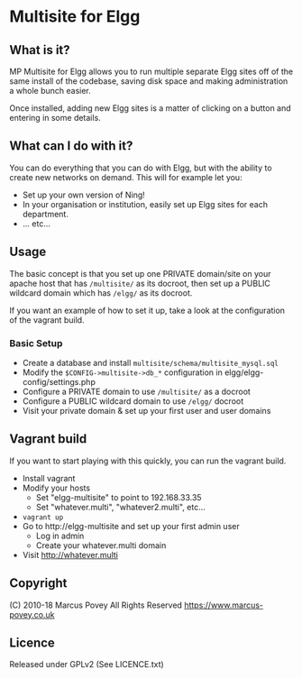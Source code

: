 # Multisite for Elgg

## What is it?

MP Multisite for Elgg allows you to run multiple separate Elgg 
sites off of the same install of the codebase, saving disk 
space and making administration a whole bunch easier.

Once installed, adding new Elgg sites is a matter of clicking 
on a button and entering in some details.

## What can I do with it?

You can do everything that you can do with Elgg, but with the 
ability to create new networks on demand. This will for example 
let you:

* Set up your own version of Ning!
* In your organisation or institution, easily set up Elgg 
  sites for each department.
* ... etc...


## Usage

The basic concept is that you set up one PRIVATE domain/site on your apache host
that has ```/multisite/``` as its docroot, then set up a PUBLIC wildcard domain which has ```/elgg/```
as its docroot.

If you want an example of how to set it up, take a look at the configuration of the vagrant build.

### Basic Setup

* Create a database and install ```multisite/schema/multisite_mysql.sql```
* Modify the ```$CONFIG->multisite->db_*``` configuration in elgg/elgg-config/settings.php
* Configure a PRIVATE domain to use ```/multisite/``` as a docroot
* Configure a PUBLIC wildcard domain to use ```/elgg/``` docroot
* Visit your private domain & set up your first user and user domains


## Vagrant build

If you want to start playing with this quickly, you can run the vagrant build.

* Install vagrant
* Modify your hosts
  * Set "elgg-multisite" to point to 192.168.33.35
  * Set "whatever.multi", "whatever2.multi", etc...
* ```vagrant up```
* Go to http://elgg-multisite and set up your first admin user
  * Log in admin
  * Create your whatever.multi domain
* Visit http://whatever.multi

## Copyright 

(C) 2010-18 Marcus Povey All Rights Reserved 
    <https://www.marcus-povey.co.uk>

## Licence

Released under GPLv2 (See LICENCE.txt)
